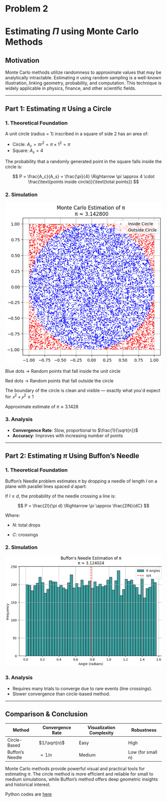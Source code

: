 # Problem 2

# Estimating $\Pi$ using Monte Carlo Methods

## Motivation

Monte Carlo methods utilize randomness to approximate values that may be analytically intractable. Estimating $\pi$ using random sampling is a well-known illustration, linking geometry, probability, and computation. This technique is widely applicable in physics, finance, and other scientific fields.

---

## Part 1: Estimating $\pi$ Using a Circle

### 1. Theoretical Foundation

A unit circle (radius = 1) inscribed in a square of side 2 has an area of:

* Circle: $A_c = \pi r^2 = \pi \times 1^2 = \pi$
* Square: $A_s = 4$

The probability that a randomly generated point in the square falls inside the circle is:

$$
P = \frac{A_c}{A_s} = \frac{\pi}{4} \Rightarrow \pi \approx 4 \cdot \frac{\text{points inside circle}}{\text{total points}}
$$

### 2. Simulation 

![alt text](image.png)

Blue dots → Random points that fall inside the unit circle

Red dots → Random points that fall outside the circle

The boundary of the circle is clean and visible — exactly what you'd expect for $𝑥^2 + 𝑦^2 ≤1$

Approximate estimate of $\pi ≈ 3.1428$ 

### 3. Analysis

* **Convergence Rate**: Slow, proportional to $\frac{1}{\sqrt{n}}$
* **Accuracy**: Improves with increasing number of points

---

## Part 2: Estimating $\pi$ Using Buffon’s Needle

### 1. Theoretical Foundation

Buffon’s Needle problem estimates $\pi$ by dropping a needle of length $l$ on a plane with parallel lines spaced $d$ apart:

If $l \leq d$, the probability of the needle crossing a line is:

$$
P = \frac{2l}{\pi d} \Rightarrow \pi \approx \frac{2lN}{dC}
$$

Where:

* $N$: total drops

* $C$: crossings

### 2. Simulation 

![alt text](image-1.png)

### 3. Analysis

* Requires many trials to converge due to rare events (line crossings).
* Slower convergence than circle-based method.

---

## Comparison & Conclusion

| Method          | Convergence Rate | Visualization Complexity | Robustness        |
| --------------- | ---------------- | ------------------------ | ----------------- |
| Circle-Based    | $1/\sqrt{n}$     | Easy                     | High              |
| Buffon’s Needle | $\propto 1/n$    | Medium                   | Low (for small n) |

Monte Carlo methods provide powerful visual and practical tools for estimating $\pi$. The circle method is more efficient and reliable for small to medium simulations, while Buffon’s method offers deep geometric insights and historical interest.

Python codes are [here](https://colab.research.google.com/drive/1B8TNG8LqCyDMFQNb1HaxijSjM2NNS036?usp=sharing)